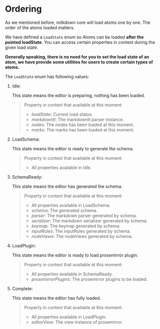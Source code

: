 # Ordering

As we mentioned before, milkdown core will load atoms one by one.
The order of the atoms loaded matters.

We have defined a `LoadState` enum so Atoms can be loaded **after the pointed loadState**.
You can access certain properties in context during the given load state.

**Generally speaking, there is no need for you to set the load state of an atom,
we have provide some utilities for users to create certain types of atoms.**

The `LoadState` enum has following values:

1.  Idle:

    This state means the editor is preparing, nothing has been loaded.

    > Property in context that available at this moment:
    >
    > -   _loadState_: Current load status.
    > -   _markdownIt_: The markdownIt parser instance.
    > -   _nodes_: The nodes has been loaded at this moment.
    > -   _marks_: The marks has been loaded at this moment.

2.  LoadSchema:

    This state means the editor is ready to generate the schema.

    > Property in context that available at this moment:
    >
    > -   All properties available in Idle.

3.  SchemaReady:

    This state means the editor has generated the schema.

    > Property in context that available at this moment:
    >
    > -   All properties available in LoadSchema.
    > -   _schema_: The generated schema.
    > -   _parser_: The markdown parser generated by schema.
    > -   _serializer_: The markdown serializer generated by schema.
    > -   _keymap_: The keymap generated by schema.
    > -   _inputRules_: The inputRules generated by schema.
    > -   _nodeViews_: The nodeViews generated by schema.

4.  LoadPlugin:

    This state means the editor is ready to load prosemirror plugin.

    > Property in context that available at this moment:
    >
    > -   All properties available in SchemaReady.
    > -   _prosemirrorPlugins_: The prosemirror plugins to be loaded.

5.  Complete:

    This state means the editor has fully loaded.

    > Property in context that available at this moment:
    >
    > -   All properties available in LoadPlugin.
    > -   _editorView_: The view instance of prosemirror.
